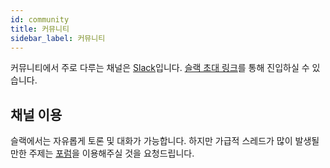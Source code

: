 ```yaml
---
id: community
title: 커뮤니티
sidebar_label: 커뮤니티
---
```


커뮤니티에서 주로 다루는 채널은 [Slack](https://slack.com)입니다.
[슬랙 초대 링크](https://dooboolab.com/joinRNSeoul)를 통해 진입하실 수 있습니다.

## 채널 이용

슬랙에서는 자유롭게 토론 및 대화가 가능합니다.
하지만 가급적 스레드가 많이 발생될 만한 주제는 [포럼](forums)을 이용해주실 것을 요청드립니다.
